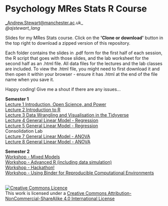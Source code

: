 # Psychology MRes Stats R Course
_Andrew.Stewart@manchester.ac.uk_ <br>
_@ajstewart_lang_

Slides for my MRes Stats course.  Click on the __'Clone or download'__ button in the top right to download a zipped version of this repository.

Each folder contains the slides in .pdf form for the first half of each session, the R script that goes with those slides, and the lab worksheet for the second half as an .html file.  All data files for the lectures and the lab classes are included.  To view the .html file, you might need to first download it and then open it within your browser - ensure it has .html at the end of the file name when you save it. 

Happy coding!  Give me a shout if there are any issues...

__Semester 1__<br>
[Lecture 1	Introduction, Open Science, and Power](http://ajstewartlang.github.io/MRes_slides/Lecture_1/index.html)<br>
[Lecture 2	Introduction to R](http://ajstewartlang.github.io/MRes_slides/Lecture_2/index.html)<br>
[Lecture 3	Data Wrangling and Visualisation in the Tidyverse](http://ajstewartlang.github.io/MRes_slides/Lecture_3/index.html)<br>
[Lecture 4	General Linear Model - Regression](http://ajstewartlang.github.io/MRes_slides/Lecture_4/index.html)<br>
[Lecture 5	General Linear Model - Regression](http://ajstewartlang.github.io/MRes_slides/Lecture_6/index.html)<br>
Consolidation Lab<br>
[Lecture 7	General Linear Model - ANOVA](http://ajstewartlang.github.io/MRes_slides/Lecture_7/index.html)<br>
[Lecture 8	General Linear Model - ANOVA](http://ajstewartlang.github.io/MRes_slides/Lecture_8/index.html)<br>

__Semester 2__<br>
[Workshop - Mixed Models](http://ajstewartlang.github.io/MRes_slides/Workshop_1/index.html)<br>
[Workshop - Advanced R (including data simulation)](http://ajstewartlang.github.io/MRes_slides/Workshop_2/index.html)<br>
[Workshop - Hackathon!](http://ajstewartlang.github.io/MRes_slides/Workshop_3/index.html)<br> 
[Workshop - Using Binder for Reproducible Computational Environments](http://ajstewartlang.github.io/MRes_slides/Workshop_4/index.html)<br>
<br>

<a rel="license" href="http://creativecommons.org/licenses/by-nc-sa/4.0/"><img alt="Creative Commons Licence" style="border-width:0" src="https://i.creativecommons.org/l/by-nc-sa/4.0/88x31.png" /></a><br />This work is licensed under a <a rel="license" href="http://creativecommons.org/licenses/by-nc-sa/4.0/">Creative Commons Attribution-NonCommercial-ShareAlike 4.0 International License</a>
